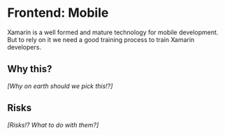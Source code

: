 # Frontend: Mobile

Xamarin is a well formed and mature technology for mobile development. But to rely on it we need a good training process to train Xamarin developers.

## Why this?
_[Why on earth should we pick this!?]_

## Risks
_[Risks!? What to do with them?]_
